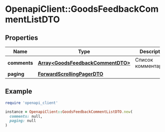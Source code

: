 # OpenapiClient::GoodsFeedbackCommentListDTO

## Properties

| Name | Type | Description | Notes |
| ---- | ---- | ----------- | ----- |
| **comments** | [**Array&lt;GoodsFeedbackCommentDTO&gt;**](GoodsFeedbackCommentDTO.md) | Список комментариев. |  |
| **paging** | [**ForwardScrollingPagerDTO**](ForwardScrollingPagerDTO.md) |  | [optional] |

## Example

```ruby
require 'openapi_client'

instance = OpenapiClient::GoodsFeedbackCommentListDTO.new(
  comments: null,
  paging: null
)
```

